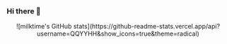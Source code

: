 ### Hi there 👋

<!--
**QQYYHH/QQYYHH** is a ✨ _special_ ✨ repository because its `README.md` (this file) appears on your GitHub profile.

Here are some ideas to get you started:

- 🔭 I’m currently working on ...
- 🌱 I’m currently learning ...
- 👯 I’m looking to collaborate on ...
- 🤔 I’m looking for help with ...
- 💬 Ask me about ...
- 📫 How to reach me: ...
- 😄 Pronouns: ...
- ⚡ Fun fact: ...
-->
<center> ![milktime's GitHub stats](https://github-readme-stats.vercel.app/api?username=QQYYHH&show_icons=true&theme=radical) </center>



